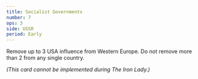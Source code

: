 ```yaml
---
title: Socialist Governments
number: 7
ops: 3
side: USSR
period: Early
---
```

Remove up to 3 USA influence from Western Europe. Do not remove more than 2 from any single country.

*(This card cannot be implemented during The Iron Lady.)*
